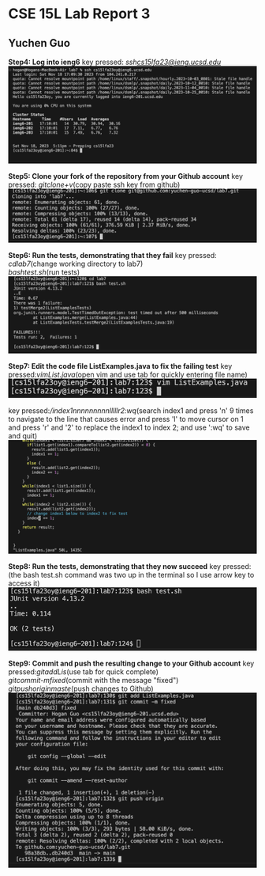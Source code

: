 # CSE 15L Lab Report 3
## Yuchen Guo

**Step4: Log into ieng6**
key pressed: *ssh<space>cs15lfa23@ieng.ucsd.edu<Enter>*\
![Image](step4.png)

**Step5: Clone your fork of the repository from your Github account**
key pressed: *git<space>clone<space><command>+v<Enter>*(copy paste ssh key from github)\
![Image](step5.png)

**Step6: Run the tests, demonstrating that they fail**
key pressed: *cd<space>lab7<Enter>*(change working directory to lab7)\
             *bash<space>test.sh<Enter>*(run tests)\
![Image](step6.png)

**Step7: Edit the code file ListExamples.java to fix the failing test**
key pressed:*vim<space>List<Tab>.java*(open vim and use tab for quickly entering file name)\
![Image](step7-1.png)

key pressed:*/index1<Enter>nnnnnnnnnlllllr2:wq*(search index1 and press 'n' 9 times to navigate to the line that causes error and press 'l' to move cursor on 1 and press 'r' and '2' to replace the index1 to index 2; and use ':wq' to save and quit)\
![Image](step7-2.png)

**Step8: Run the tests, demonstrating that they now succeed**
key pressed:*<up><up><Enter>*(the bash test.sh command was two up in the terminal so I use arrow key to access it)\
![Image](step8.png)

**Step9: Commit and push the resulting change to your Github account**
key pressed:*git<space>add<space>Lis<Tab><Enter>*(use tab for quick complete)\
            *git<space>commit<space>-m<space>fixed<Enter>*(commit with the message "fixed")\
            *git<space>push<space>origin<space>maste<Enter>*(push changes to Github)\
            ![Image](step9.png)
